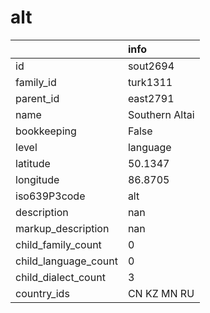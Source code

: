# alt
|                      | info           |
|:---------------------|:---------------|
| id                   | sout2694       |
| family_id            | turk1311       |
| parent_id            | east2791       |
| name                 | Southern Altai |
| bookkeeping          | False          |
| level                | language       |
| latitude             | 50.1347        |
| longitude            | 86.8705        |
| iso639P3code         | alt            |
| description          | nan            |
| markup_description   | nan            |
| child_family_count   | 0              |
| child_language_count | 0              |
| child_dialect_count  | 3              |
| country_ids          | CN KZ MN RU    |
